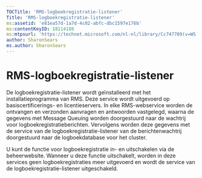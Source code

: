 ```yaml
---
TOCTitle: 'RMS-logboekregistratie-listener'
Title: 'RMS-logboekregistratie-listener'
ms:assetid: 'e81ea57d-1a7d-4c02-abfc-dbc1597e176b'
ms:contentKeyID: 18114188
ms:mtpsurl: 'https://technet.microsoft.com/nl-nl/library/Cc747709(v=WS.10)'
author: SharonSears
ms.author: SharonSears
---
```


RMS-logboekregistratie-listener
===============================

De logboekregistratie-listener wordt geïnstalleerd met het installatieprogramma van RMS. Deze service wordt uitgevoerd op basiscertificerings- en licentieservers. In elke RMS-webservice worden de ontvangen en verzonden aanvragen en antwoorden vastgelegd, waarna de gegevens met Message Queuing worden doorgestuurd naar de wachtrij voor logboekregistratieberichten. Vervolgens worden deze gegevens met de service van de logboekregistratie-listener van de berichtenwachtrij doorgestuurd naar de logboekdatabase voor het cluster.

U kunt de functie voor logboekregistratie in- en uitschakelen via de beheerwebsite. Wanneer u deze functie uitschakelt, worden in deze services geen logboekregistraties meer uitgevoerd en wordt de service van de logboekregistratie-listener uitgeschakeld.

